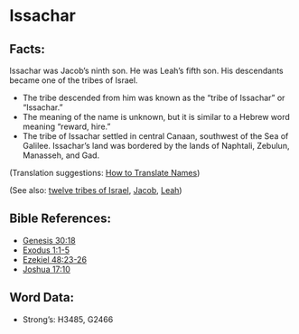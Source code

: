 # Issachar

## Facts:

Issachar was Jacob’s ninth son. He was Leah’s fifth son. His descendants became one of the tribes of Israel.

* The tribe descended from him was known as the “tribe of Issachar” or “Issachar.”
* The meaning of the name is unknown, but it is similar to a Hebrew word meaning “reward, hire.”
* The tribe of Issachar settled in central Canaan, southwest of the Sea of Galilee. Issachar’s land was bordered by the lands of Naphtali, Zebulun, Manasseh, and Gad.

(Translation suggestions: [How to Translate Names](../../translate/translate-names))

(See also: [twelve tribes of Israel](../other/12tribesofisrael.md), [Jacob](../names/jacob.md), [Leah](../names/leah.md))

## Bible References:

* [Genesis 30:18](rc://en/tn/help/gen/30/18)
* [Exodus 1:1-5](rc://en/tn/help/exo/01/01)
* [Ezekiel 48:23-26](rc://en/tn/help/ezk/48/23)
* [Joshua 17:10](rc://en/tn/help/jos/17/10)

## Word Data:

* Strong’s: H3485, G2466
